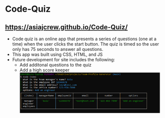 # Code-Quiz
## https://asiajcrew.github.io/Code-Quiz/

* Code quiz is an online app that presents a series of questions (one at a time) when the user clicks the start button. The quiz is timed so the user only has 75 seconds to answer all questions.
* This app was built using CSS, HTML, and JS
* Future development for site includes the following:
  - Add additonal questions to the quiz
  - Add a high score keeper
![app snippit](https://github.com/asiajcrew/Team-Profile-Generator/blob/main/img/app-screenshot.png)